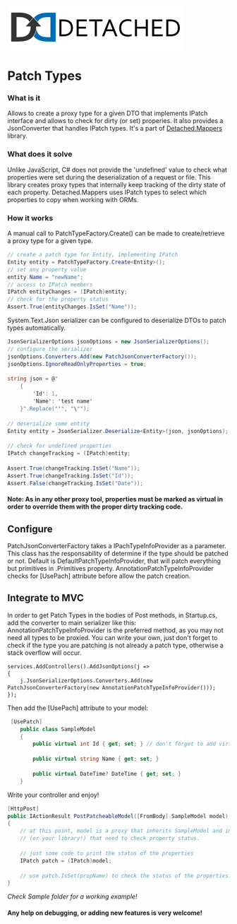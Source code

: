 ![Detached Banner](banner.png?raw=true)

# Patch Types
### What is it
Allows to create a proxy type for a given DTO that implements IPatch interface and allows to check for dirty (or set) properies. It also provides a JsonConverter that handles IPatch types.
It's a part of [Detached.Mappers](https://github.com/leonardoporro/Detached-Mapper) library.

### What does it solve
Unlike JavaScript, C# does not provide the 'undefined' value to check what properties were set during the deserialization of a 
request or file.
This library creates proxy types that internally keep tracking of the dirty state of each property.
Detached.Mappers uses IPatch types to select which properties to copy when working with ORMs.

### How it works
A manual call to PatchTypeFactory.Create() can be made to create/retrieve a proxy type for a given type.

```csharp
// create a patch type for Entity, implementing IPatch
Entity entity = PatchTypeFactory.Create<Entity>();
// set any property value 
entity.Name = "newName";
// access to IPatch members
IPatch entityChanges = (IPatch)entity;
// check for the property status
Assert.True(entityChanges.IsSet("Name"));
```

System.Text.Json serializer can be configured to deserialize DTOs to patch types automatically.

```csharp
JsonSerializerOptions jsonOptions = new JsonSerializerOptions();
// configure the serializer
jsonOptions.Converters.Add(new PatchJsonConverterFactory());
jsonOptions.IgnoreReadOnlyProperties = true;

string json = @"
    {
        'Id': 1,
        'Name': 'test name'
    }".Replace("'", "\"");
            
// deserialize some entity
Entity entity = JsonSerializer.Deserialize<Entity>(json, jsonOptions);

// check for undefined properties
IPatch changeTracking = (IPatch)entity;

Assert.True(changeTracking.IsSet("Name"));
Assert.True(changeTracking.IsSet("Id"));
Assert.False(changeTracking.IsSet("Date"));
```

#### Note: As in any other proxy tool, properties must be marked as virtual in order to override them with the proper dirty tracking code.

## Configure
PatchJsonConverterFactory takes a IPachTypeInfoProvider as a parameter. This class has the responsability of determine if the type should be 
patched or not.
Default is DefaultPatchTypeInfoProvider, that will patch everything but primitives in .Primitives property.
AnnotationPatchTypeInfoProvider checks for [UsePach] attribute before allow the patch creation.

## Integrate to MVC
In order to get Patch Types in the bodies of Post methods, in Startup.cs, add the converter to main serializer like this: 
AnnotationPatchTypeInfoProvider is the preferred method, as you may not need all types to be proxied.
You can write your own, just don't forget to check if the type you are patching is not already a patch type, otherwise a stack overflow
will occur.

```charp
services.AddControllers().AddJsonOptions(j =>
{
    j.JsonSerializerOptions.Converters.Add(new PatchJsonConverterFactory(new AnnotationPatchTypeInfoProvider()));
});
```
Then add the [UsePach] attribute to your model:
 
```csharp
 [UsePatch]
    public class SampleModel
    {
        public virtual int Id { get; set; } // don't forget to add virtual, otherwise, patch factory won't be able to override.

        public virtual string Name { get; set; }

        public virtual DateTime? DateTime { get; set; }
    }
```

Write your controller and enjoy!

```csharp
[HttpPost]
public IActionResult PostPatcheableModel([FromBody] SampleModel model)
{
    // at this point, model is a proxy that inherits SampleModel and implements IPach for other libs like Detached.Mappers
    // (or your library!) that need to check property status.

    // just some code to print the status of the properties
    IPatch patch = (IPatch)model;

    // use patch.IsSet(propName) to check the status of the properties. Or install Detached.Mappers.EntityFramework to map directly to EF Core.
}
```

*Check Sample folder for a working example!*

#### Any help on debugging, or adding new features is very welcome!

